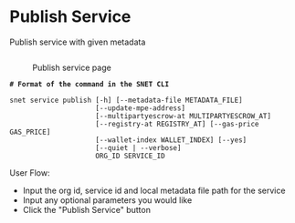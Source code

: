 # Publish Service

Publish service with given metadata

<figure><img src="/assets/images/products/TUI/Screenshot 2024-08-17 at 6.06.26 PM.png" alt=""><figcaption><p>Publish service page</p></figcaption></figure>

<pre class="language-bash"><code class="lang-bash"><strong># Format of the command in the SNET CLI
</strong>
snet service publish [-h] [--metadata-file METADATA_FILE]
                     [--update-mpe-address]
                     [--multipartyescrow-at MULTIPARTYESCROW_AT]
                     [--registry-at REGISTRY_AT] [--gas-price GAS_PRICE]
                     [--wallet-index WALLET_INDEX] [--yes]
                     [--quiet | --verbose]
                     ORG_ID SERVICE_ID
</code></pre>

User Flow:

* Input the org id, service id and local metadata file path for the service
* Input any optional parameters you would like
* Click the "Publish Service" button
